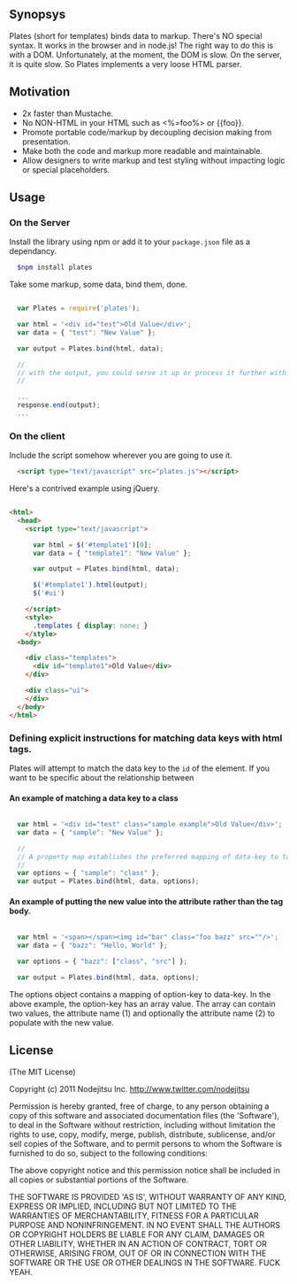 
## Synopsys

Plates (short for templates) binds data to markup. There's NO special syntax. It works in the browser and in node.js! The right way to do this is with a DOM. Unfortunately, at the moment, the DOM is slow. On the server, it is quite slow. So Plates implements a very loose HTML parser.

## Motivation

- 2x faster than Mustache.
- No NON-HTML in your HTML such as <%=foo%> or {{foo}}.
- Promote portable code/markup by decoupling decision making from presentation.
- Make both the code and markup more readable and maintainable.
- Allow designers to write markup and test styling without impacting logic or special placeholders.

## Usage

### On the Server

Install the library using npm or add it to your `package.json` file as a dependancy.

```bash
  $npm install plates
```

Take some markup, some data, bind them, done.

```js

  var Plates = require('plates');

  var html = '<div id="test">Old Value</div>';
  var data = { "test": "New Value" };

  var output = Plates.bind(html, data); 

  //
  // with the output, you could serve it up or process it further with JSDOM
  //

  ...
  response.end(output);
  ...

```     

### On the client

Include the script somehow wherever you are going to use it.

```html
  <script type="text/javascript" src="plates.js"></script>
```

Here's a contrived example using jQuery.

```html

<html>
  <head>
    <script type="text/javascript">

      var html = $('#template1')[0];
      var data = { "template1": "New Value" };

      var output = Plates.bind(html, data);

      $('#template1').html(output);
      $('#ui')

    </script>
    <style>
      .templates { display: none; }
    </style>
  <body>

    <div class="templates">
      <div id="template1">Old Value</div>
    </div>

    <div class="ui">
    </div>
  </body>
</html>

```

### Defining explicit instructions for matching data keys with html tags.

Plates will attempt to match the data key to the `id` of the element. If you want to be specific about the relationship between

#### An example of matching a data key to a class

```js

  var html = '<div id="test" class="sample example">Old Value</div>';
  var data = { "sample": "New Value" };

  //
  // A property map establishes the preferred mapping of data-key to tag property.
  //
  var options = { "sample": "class" };
  var output = Plates.bind(html, data, options);

```

#### An example of putting the new value into the attribute rather than the tag body.

```js

  var html = '<span></span><img id="bar" class="foo bazz" src=""/>';
  var data = { "bazz": "Hello, World" };

  var options = { "bazz": ["class", "src"] };

  var output = Plates.bind(html, data, options);

```

The options object contains a mapping of option-key to data-key. In the above example, the option-key has an array value. The array can contain two values, the attribute name (1) and optionally the attribute name (2) to populate with the new value.

## License

(The MIT License)

Copyright (c) 2011 Nodejitsu Inc. http://www.twitter.com/nodejitsu

Permission is hereby granted, free of charge, to any person obtaining a copy of this software and associated documentation files (the 'Software'), to deal in the Software without restriction, including without limitation the rights to use, copy, modify, merge, publish, distribute, sublicense, and/or sell copies of the Software, and to permit persons to whom the Software is furnished to do so, subject to the following conditions:

The above copyright notice and this permission notice shall be included in all copies or substantial portions of the Software.

THE SOFTWARE IS PROVIDED 'AS IS', WITHOUT WARRANTY OF ANY KIND, EXPRESS OR IMPLIED, INCLUDING BUT NOT LIMITED TO THE WARRANTIES OF MERCHANTABILITY, FITNESS FOR A PARTICULAR PURPOSE AND NONINFRINGEMENT. IN NO EVENT SHALL THE AUTHORS OR COPYRIGHT HOLDERS BE LIABLE FOR ANY CLAIM, DAMAGES OR OTHER LIABILITY, WHETHER IN AN ACTION OF CONTRACT, TORT OR OTHERWISE, ARISING FROM, OUT OF OR IN CONNECTION WITH THE SOFTWARE OR THE USE OR OTHER DEALINGS IN THE SOFTWARE. FUCK YEAH.
